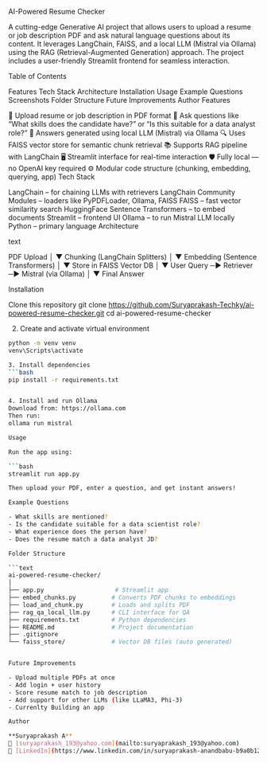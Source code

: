AI-Powered Resume Checker

A cutting-edge Generative AI project that allows users to upload a resume or job description PDF and ask natural language questions about its content. It leverages LangChain, FAISS, and a local LLM (Mistral via Ollama) using the RAG (Retrieval-Augmented Generation) approach. The project includes a user-friendly Streamlit frontend for seamless interaction.

Table of Contents

Features
Tech Stack
Architecture
Installation
Usage
Example Questions
Screenshots
Folder Structure
Future Improvements
Author
Features

📄 Upload resume or job description in PDF format
🧠 Ask questions like “What skills does the candidate have?” or “Is this suitable for a data analyst role?”
💬 Answers generated using local LLM (Mistral) via Ollama
🔍 Uses FAISS vector store for semantic chunk retrieval
📚 Supports RAG pipeline with LangChain
🖥️ Streamlit interface for real-time interaction
🛡️ Fully local — no OpenAI key required
⚙️ Modular code structure (chunking, embedding, querying, app)
Tech Stack

LangChain – for chaining LLMs with retrievers
LangChain Community Modules – loaders like PyPDFLoader, Ollama, FAISS
FAISS – fast vector similarity search
HuggingFace Sentence Transformers – to embed documents
Streamlit – frontend UI
Ollama – to run Mistral LLM locally
Python – primary language
Architecture

text

PDF Upload │ ▼ Chunking (LangChain Splitters) │ ▼ Embedding (Sentence Transformers) │ ▼ Store in FAISS Vector DB │ ▼ User Query ─► Retriever ─► Mistral (via Ollama) │ ▼ Final Answer

Installation

Clone this repository
git clone https://github.com/Suryaprakash-Techky/ai-powered-resume-checker.git
cd ai-powered-resume-checker

2. Create and activate virtual environment
```bash
python -m venv venv
venv\Scripts\activate 

3. Install dependencies
```bash
pip install -r requirements.txt


4. Install and run Ollama
Download from: https://ollama.com  
Then run:
ollama run mistral

Usage

Run the app using:

```bash
streamlit run app.py

Then upload your PDF, enter a question, and get instant answers!

Example Questions

- What skills are mentioned?
- Is the candidate suitable for a data scientist role?
- What experience does the person have?
- Does the resume match a data analyst JD?

Folder Structure

```text
ai-powered-resume-checker/
│
├── app.py                    # Streamlit app
├── embed_chunks.py          # Converts PDF chunks to embeddings
├── load_and_chunk.py        # Loads and splits PDF
├── rag_qa_local_llm.py      # CLI interface for QA
├── requirements.txt         # Python dependencies
├── README.md                # Project documentation
├── .gitignore
└── faiss_store/             # Vector DB files (auto generated)


Future Improvements

- Upload multiple PDFs at once
- Add login + user history
- Score resume match to job description
- Add support for other LLMs (like LLaMA3, Phi-3)
- Currenlty Building an app 

Author

**Suryaprakash A**  
📧 [suryaprakash_193@yahoo.com](mailto:suryaprakash_193@yahoo.com)  
🔗 [LinkedIn](https://www.linkedin.com/in/suryaprakash-anandbabu-b9a0b1266/)
